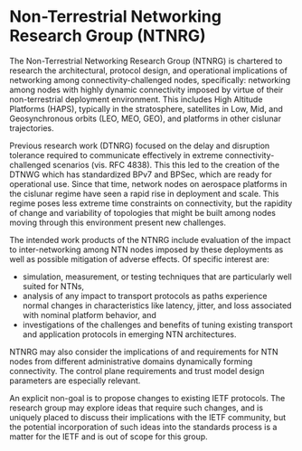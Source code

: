 # Non-Terrestrial Networking Research Group (NTNRG)

The Non-Terrestrial Networking Research Group (NTNRG) is chartered to
research the architectural, protocol design, and operational implications
of networking among connectivity-challenged nodes, specifically: networking
among nodes with highly dynamic connectivity imposed by virtue of their
non-terrestrial deployment environment. This includes High Altitude Platforms
(HAPS), typically in the stratosphere, satellites in Low, Mid, and
Geosynchronous orbits (LEO, MEO, GEO), and platforms in other cislunar
trajectories.

Previous research work (DTNRG) focused on the delay and disruption tolerance
required to communicate effectively in extreme connectivity-challenged
scenarios (vis. RFC 4838). This this led to the creation of the DTNWG which
has standardized BPv7 and BPSec, which are ready for operational use.
Since that time, network nodes on aerospace platforms in the cislunar regime
have seen a rapid rise in deployment and scale. This regime poses less extreme
time constraints on connectivity, but the rapidity of change and variability
of topologies that might be built among nodes moving through this environment
present new challenges.

The intended work products of the NTNRG include evaluation of the impact to
inter-networking among NTN nodes imposed by these deployments as well as
possible mitigation of adverse effects. Of specific
interest are:

  * simulation, measurement, or testing techniques that are particularly
    well suited for NTNs,
  * analysis of any impact to transport protocols as paths experience normal
    changes in characteristics like latency, jitter, and loss associated with
    nominal platform behavior, and
  * investigations of the challenges and benefits of tuning existing
    transport and application protocols in emerging NTN architectures.

NTNRG may also consider the implications of and requirements for NTN nodes
from different administrative domains dynamically forming connectivity.
The control plane requirements and trust model design parameters are
especially relevant.

An explicit non-goal is to propose changes to existing IETF protocols.
The research group may explore ideas that require such changes, and is uniquely
placed to discuss their implications with the IETF community, but the potential
incorporation of such ideas into the standards process is a matter for the IETF
and is out of scope for this group.
